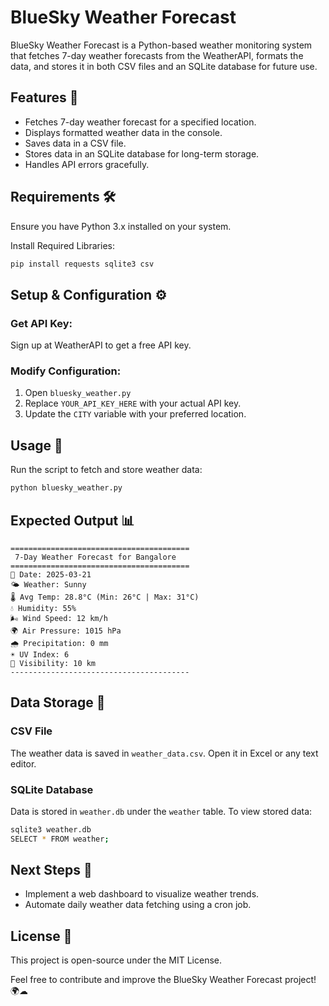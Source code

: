
# BlueSky Weather Forecast

BlueSky Weather Forecast is a Python-based weather monitoring system that fetches 7-day weather forecasts from the WeatherAPI, formats the data, and stores it in both CSV files and an SQLite database for future use.

## Features 🚀

- Fetches 7-day weather forecast for a specified location.
- Displays formatted weather data in the console.
- Saves data in a CSV file.
- Stores data in an SQLite database for long-term storage.
- Handles API errors gracefully.

## Requirements 🛠

Ensure you have Python 3.x installed on your system.

Install Required Libraries:

```bash
pip install requests sqlite3 csv
```

## Setup & Configuration ⚙

### Get API Key:

Sign up at WeatherAPI to get a free API key.

### Modify Configuration:

1. Open `bluesky_weather.py`
2. Replace `YOUR_API_KEY_HERE` with your actual API key.
3. Update the `CITY` variable with your preferred location.

## Usage 🚀

Run the script to fetch and store weather data:

```bash
python bluesky_weather.py
```

## Expected Output 📊

```
========================================
 7-Day Weather Forecast for Bangalore
========================================
📅 Date: 2025-03-21
🌤 Weather: Sunny
🌡 Avg Temp: 28.8°C (Min: 26°C | Max: 31°C)
💧 Humidity: 55%
🌬 Wind Speed: 12 km/h
🌍 Air Pressure: 1015 hPa
🌧 Precipitation: 0 mm
☀ UV Index: 6
🔭 Visibility: 10 km
----------------------------------------
```

## Data Storage 📂

### CSV File

The weather data is saved in `weather_data.csv`. Open it in Excel or any text editor.

### SQLite Database

Data is stored in `weather.db` under the `weather` table. To view stored data:

```bash
sqlite3 weather.db
SELECT * FROM weather;
```

## Next Steps 🚀

- Implement a web dashboard to visualize weather trends.
- Automate daily weather data fetching using a cron job.

## License 📝

This project is open-source under the MIT License.

Feel free to contribute and improve the BlueSky Weather Forecast project! 🌍☁
